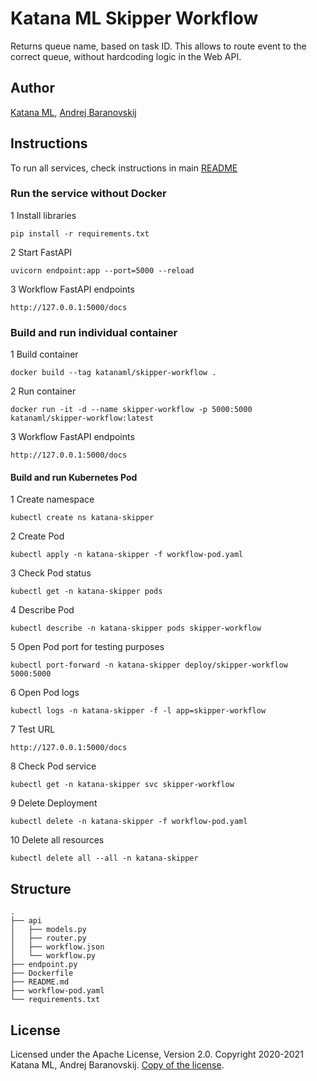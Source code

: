 # Katana ML Skipper Workflow

Returns queue name, based on task ID. This allows to route event to the correct queue, without hardcoding logic in the Web API.

## Author

[Katana ML](https://katanaml.io), [Andrej Baranovskij](https://github.com/abaranovskis-redsamurai)

## Instructions

To run all services, check instructions in main [README](https://github.com/katanaml/katana-skipper/blob/master/README.md)

### Run the service without Docker

1 Install libraries

``` shell
pip install -r requirements.txt
```

2 Start FastAPI

``` shell
uvicorn endpoint:app --port=5000 --reload
```

3 Workflow FastAPI endpoints

``` url
http://127.0.0.1:5000/docs
```

### Build and run individual container

1 Build container

``` shell
docker build --tag katanaml/skipper-workflow .
```

2 Run container

``` shell
docker run -it -d --name skipper-workflow -p 5000:5000  katanaml/skipper-workflow:latest
```

3 Workflow FastAPI endpoints

``` url
http://127.0.0.1:5000/docs
```

#### Build and run Kubernetes Pod

1 Create namespace

``` shell
kubectl create ns katana-skipper
```

2 Create Pod

``` shell
kubectl apply -n katana-skipper -f workflow-pod.yaml
```

3 Check Pod status

``` shell
kubectl get -n katana-skipper pods
```

4 Describe Pod

``` shell
kubectl describe -n katana-skipper pods skipper-workflow
```

5 Open Pod port for testing purposes

``` shell
kubectl port-forward -n katana-skipper deploy/skipper-workflow 5000:5000
```

6 Open Pod logs

``` shell
kubectl logs -n katana-skipper -f -l app=skipper-workflow
```

7 Test URL

``` url
http://127.0.0.1:5000/docs
```

8 Check Pod service

``` shell
kubectl get -n katana-skipper svc skipper-workflow
```

9 Delete Deployment

``` shell
kubectl delete -n katana-skipper -f workflow-pod.yaml
```

10 Delete all resources

``` shell
kubectl delete all --all -n katana-skipper
```

## Structure

``` shell
.
├── api 
│   ├── models.py
│   ├── router.py
│   ├── workflow.json
│   └── workflow.py
├── endpoint.py
├── Dockerfile
├── README.md
├── workflow-pod.yaml
└── requirements.txt
```

## License

Licensed under the Apache License, Version 2.0. Copyright 2020-2021 Katana ML, Andrej Baranovskij. [Copy of the license](https://github.com/katanaml/katana-skipper/blob/master/LICENSE).
